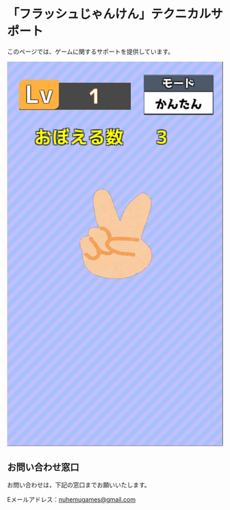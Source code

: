 # 「フラッシュじゃんけん」テクニカルサポート

このページでは、ゲームに関するサポートを提供しています。

![メニュー画面](/imgs/FlashRPC/screenshot1.png)

## お問い合わせ窓口

お問い合わせは，下記の窓口までお願いいたします。

Eメールアドレス：nuhemugames@gmail.com